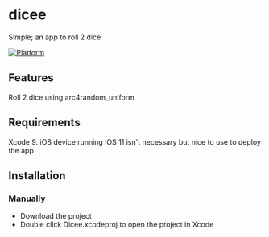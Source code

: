 # dicee

Simple; an app to roll 2 dice

[![Platform](https://img.shields.io/cocoapods/p/LFAlertController.svg?style=flat)](http://cocoapods.org/pods/LFAlertController)

## Features
Roll 2 dice using arc4random_uniform

## Requirements
Xcode 9. iOS device running iOS 11 isn't necessary but nice to use to deploy the app

## Installation
### Manually
- Download the project
- Double click Dicee.xcodeproj to open the project in Xcode
